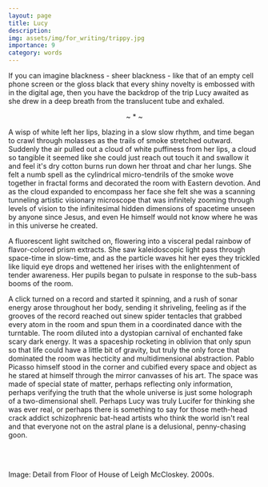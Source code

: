 ```yaml
---
layout: page
title: Lucy
description: 
img: assets/img/for_writing/trippy.jpg
importance: 9
category: words
---
```


If you can imagine blackness - sheer blackness - like that of an empty cell phone screen or the gloss black that every shiny novelty is embossed with in the digital age, then you have the backdrop of the trip Lucy awaited as she drew in a deep breath from the translucent tube and exhaled.

<p><center> ~ * ~ </center></p>

A wisp of white left her lips, blazing in a slow slow rhythm, and time began to crawl through molasses as the trails of smoke stretched outward. Suddenly the air pulled out a cloud of white puffiness from her lips, a cloud so tangible it seemed like she could just reach out touch it and swallow it and feel it's dry cotton burns run down her throat and char her lungs. She felt a numb spell as the cylindrical micro-tendrils of the smoke wove together in fractal forms and decorated the room with Eastern devotion. And as the cloud expanded to encompass her face she felt she was a scanning tunneling artistic visionary microscope that was infinitely zooming through levels of vision to the infinitesimal hidden dimensions of spacetime unseen by anyone since Jesus, and even He himself would not know where he was in this universe he created.

A fluorescent light switched on, flowering into a visceral pedal rainbow of flavor-colored prism extracts. She saw kaleidoscopic light pass through space-time in slow-time, and as the particle waves hit her eyes they trickled like liquid eye drops and wettened her irises with the enlightenment of tender awareness. Her pupils began to pulsate in response to the sub-bass booms of the room.

A click turned on a record and started it spinning, and a rush of sonar energy arose throughout her body, sending it shriveling, feeling as if the grooves of the record reached out sinew spider tentacles that grabbed every atom in the room and spun them in a coordinated dance with the turntable. The room diluted into a dystopian carnival of enchanted fake scary dark energy. It was a spaceship rocketing in oblivion that only spun so that life could have a little bit of gravity, but truly the only force that dominated the room was hecticity and multidimensional abstraction. Pablo Picasso himself stood in the corner and cubified every space and object as he stared at himself through the mirror canvasses of his art. The space was made of special state of matter, perhaps reflecting only information, perhaps verifying the truth that the whole universe is just some holograph of a two-dimensional shell. Perhaps Lucy was truly Lucifer for thinking she was ever real, or perhaps there is something to say for those meth-head crack addict schizophrenic bat-head artists who think the world isn't real and that everyone not on the astral plane is a delusional, penny-chasing goon.

<br/><br/>

Image: Detail from Floor of House of Leigh McCloskey. 2000s. 